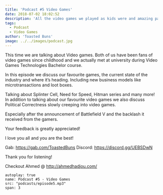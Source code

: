 ```yaml
---
title: 'Podcast #5 Video Games'
date: 2018-07-02 18:02:52
description: 'All the video games we played as kids were and amazing part of it, tune it lads and gals!'
tags:
  - Podcast
  - Video Games
author: 'Toasted Buns'
image: ../../images/podcast.jpg
---
```


This time we are talking about Video games. Both of us have been fans of video games since childhood and we actually met at university during Video Games Technologies Bachelor course.

In this episode we discuss our favourite games, the current state of the industry and where it’s heading. Including new business models like microtransactions and loot boxes.

Talking about Splinter Cell, Need for Speed, Hitman series and many more! In addition to talking about our favourite video games we also discuss Political Correctness slowly creeping into video games.

Especially after the announcement of Battlefield V and the backlash it received from the gamers.

Your feedback is greatly appreciated!

I love you all and you are the best!

Gab: https://gab.com/ToastedBuns
Discord: https://discord.gg/UEBSDwN

<script async src="//pagead2.googlesyndication.com/pagead/js/adsbygoogle.js"></script><ins class="adsbygoogle" style="display:block; text-align:center;"  data-ad-layout="in-article"  data-ad-format="fluid"  data-ad-client="ca-pub-2164900147810573"  data-ad-slot="8817307412"></ins><script>(adsbygoogle = window.adsbygoogle || []).push({});</script>

Thank you for listening!

Checkout Ahmed @ http://ahmedhadjou.com/

```audio
autoplay: true
name: Podcast #5 - Video Games
src: "podcasts/episode5.mp3"
span: 3
```
